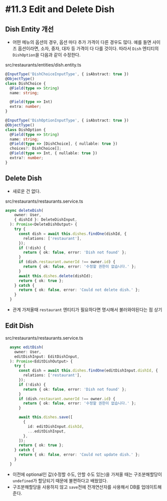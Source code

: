 # #11.3 Edit and Delete Dish

## Dish Entity 개선

- 어떤 메뉴의 옵션의 경우, 옵션 마다 추가 가격이 다른 경우도 많다. 예를 들면 사이즈 옵션이라면, 소자, 중자, 대자 등 가격이 다 다를 것이다. 따라서 `Dish` 엔티티의 `DishOption`을 다음과 같이 수정한다.

src/restaurants/entities/dish.entity.ts

```ts
@InputType('DishChoiceInputType', { isAbstract: true })
@ObjectType()
class DishChoice {
  @Field(type => String)
  name: string;

  @Field(type => Int)
  extra: number;
}

@InputType('DishOptionInputType', { isAbstract: true })
@ObjectType()
class DishOption {
  @Field(type => String)
  name: string;
  @Field(type => [DishChoice], { nullable: true })
  choices?: DishChoice[];
  @Field(type => Int, { nullable: true })
  extra?: number;
}
```

## Delete Dish

- 새로운 건 없다.

src/restaurants/restaurants.service.ts

```ts
async deleteDish(
    owner: User,
    { dishId }: DeleteDishInput,
  ): Promise<DeleteDishOutput> {
    try {
      const dish = await this.dishes.findOne(dishId, {
        relations: ['restaurant'],
      });
      if (!dish) {
        return { ok: false, error: 'Dish not found' };
      }
      if (dish.restaurant.ownerId !== owner.id) {
        return { ok: false, error: '수정할 권한이 없습니다.' };
      }
      await this.dishes.delete(dishId);
      return { ok: true };
    } catch {
      return { ok: false, error: 'Could not delete dish.' };
    }
  }
```

- 관계 가져올때 `restaurant` 엔티티가 필요하다면 명시해서 불러와야된다는 점 상기

## Edit Dish

src/restaurants/restaurants.service.ts

```ts
  async editDish(
    owner: User,
    editDishInput: EditDishInput,
  ): Promise<EditDishOutput> {
    try {
      const dish = await this.dishes.findOne(editDishInput.dishId, {
        relations: ['restaurant'],
      });
      if (!dish) {
        return { ok: false, error: 'Dish not found' };
      }
      if (dish.restaurant.ownerId !== owner.id) {
        return { ok: false, error: '수정할 권한이 없습니다.' };
      }

      await this.dishes.save([
        {
          id: editDishInput.dishId,
          ...editDishInput,
        },
      ]);
      return { ok: true };
    } catch {
      return { ok: false, error: 'Could not update dish.' };
    }
  }
```

- 이전에 optional인 값(수정할 수도, 안할 수도 있는)을 가져올 때는 구조분해할당이 `undefined`가 할당되기 때문에 불편하다고 배웠었다.
- 구조분해할당을 사용하지 않고 `save`전에 전개연산자를 사용해서 DB를 업데이트해준다.
